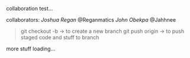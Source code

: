 collaboration test...

collaborators: 	_Joshua Regan_ @Reganmatics
		_John Obekpa_  @Jahhnee	

> git checkout -b <branch-name> -> to create a new branch
> git push origin <branch-name> -> to push staged code and stuff to branch <branch-name>

more stuff loading...
